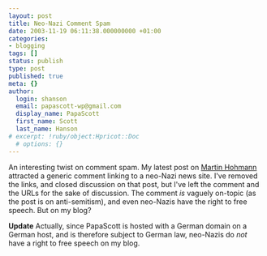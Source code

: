 ```yaml
---
layout: post
title: Neo-Nazi Comment Spam
date: 2003-11-19 06:11:38.000000000 +01:00
categories:
- blogging
tags: []
status: publish
type: post
published: true
meta: {}
author:
  login: shanson
  email: papascott-wp@gmail.com
  display_name: PapaScott
  first_name: Scott
  last_name: Hanson
# excerpt: !ruby/object:Hpricot::Doc
  # options: {}
---
```

<p>An interesting twist on comment spam. My latest post on <a title="PapaScott: Hohmann Go Home" href="http://www.papascott.de/2003/11/11/2694.php">Martin Hohmann</a> attracted a generic comment linking to a neo-Nazi news site. I've removed the links, and closed discussion on that post, but I've left the comment and the URLs for the sake of discussion. The comment <em>is</em> vaguely on-topic (as the post is on anti-semitism), and even neo-Nazis have the right to free speech. But on my blog?</p>
<p><b>Update</b> Actually, since PapaScott is hosted with a German domain on a German host, and is therefore subject to German law,  neo-Nazis do <em>not</em> have a right to free speech on my blog.</p>
